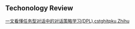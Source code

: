 ## Techonology Review
[一文看懂任务型对话中的对话策略学习(DPL),cstghitpku,Zhihu](https://zhuanlan.zhihu.com/p/52692962)
